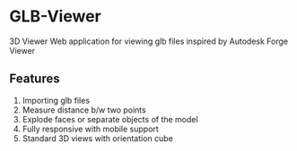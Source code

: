 # GLB-Viewer
3D Viewer Web application for viewing glb files inspired by Autodesk Forge Viewer

## Features
1. Importing glb files
2. Measure distance b/w two points
3. Explode faces or separate objects of the model
4. Fully responsive with mobile support
5. Standard 3D views with orientation cube
